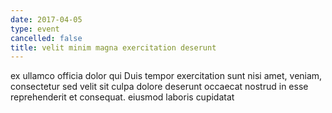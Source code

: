 ```yaml
---
date: 2017-04-05
type: event
cancelled: false
title: velit minim magna exercitation deserunt
---
```

ex ullamco officia dolor qui Duis tempor exercitation sunt nisi amet, veniam, consectetur sed velit sit culpa dolore deserunt occaecat nostrud in esse reprehenderit et consequat. eiusmod laboris cupidatat
